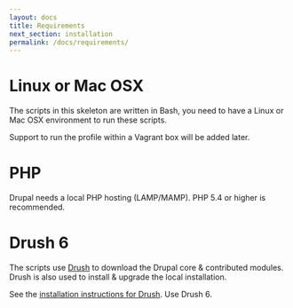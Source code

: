 ```yaml
---
layout: docs
title: Requirements
next_section: installation
permalink: /docs/requirements/
---
```



# Linux or Mac OSX

The scripts in this skeleton are written in Bash, you need to have a Linux or Mac OSX environment to run these scripts.

Support to run the profile within a Vagrant box will be added later.


# PHP

Drupal needs a local PHP hosting (LAMP/MAMP). PHP 5.4 or higher is recommended.


# Drush 6

The scripts use [Drush](https://github.com/drush-ops/drush) to download the Drupal core & contributed modules. Drush is also used to install & upgrade the local installation.

See the [installation instructions for Drush](https://github.com/drush-ops/drush#installupdate---composer). Use Drush 6.

